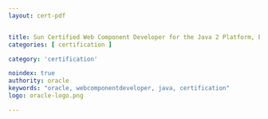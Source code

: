 ```yaml
---
layout: cert-pdf


title: Sun Certified Web Component Developer for the Java 2 Platform, EE
categories: [ certification ]

category: 'certification'

noindex: true
authority: oracle
keywords: "oracle, webcomponentdeveloper, java, certification"
logo: oracle-logo.png

---
```

